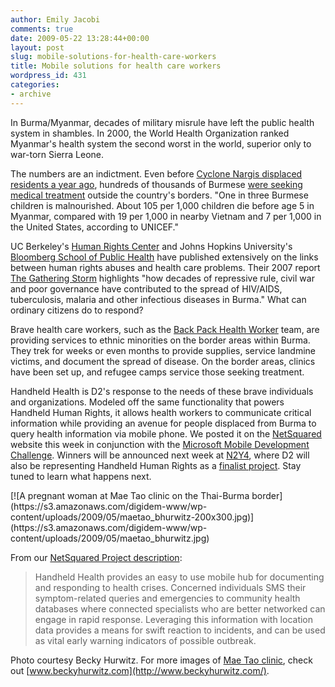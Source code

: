 ```yaml
---
author: Emily Jacobi
comments: true
date: 2009-05-22 13:28:44+00:00
layout: post
slug: mobile-solutions-for-health-care-workers
title: Mobile solutions for health care workers
wordpress_id: 431
categories:
- archive
---
```


In Burma/Myanmar, decades of military misrule have left the public health system in shambles. In 2000, the World Health Organization ranked Myanmar's health system the second worst in the world, superior only to war-torn Sierra Leone.

The numbers are an indictment. Even before [Cyclone Nargis displaced residents a year ago](http://doctorswithoutborders.org/news/article.cfm?id=3580&cat=field-news), hundreds of thousands of Burmese [were seeking medical treatment](http://www.usatoday.com/news/world/2007-10-26-3835399905_x.htm) outside the country's borders. "One in three Burmese children is malnourished. About 105 per 1,000 children die before age 5 in Myanmar, compared with 19 per 1,000 in nearby Vietnam and 7 per 1,000 in the United States, according to UNICEF."

UC Berkeley's [Human Rights Center](http://hrc.berkeley.edu/) and Johns Hopkins University's [Bloomberg School of Public Health](http://www.jhsph.edu/) have published extensively on the links between human rights abuses and health care problems. Their 2007 report [The Gathering Storm](http://www.jhsph.edu/publichealthnews/articles/2007/beyrer_burma2007.html) highlights "how decades of repressive rule, civil war and poor governance have contributed to the spread of HIV/AIDS, tuberculosis, malaria and other infectious diseases in Burma."
What can ordinary citizens do to respond?

Brave health care workers, such as the [Back Pack Health Worker](http://www.geocities.com/maesothtml/bphwt/) team, are providing services to ethnic minorities on the border areas within Burma. They trek for weeks or even months to provide supplies, service landmine victims, and document the spread of disease. On the border areas, clinics have been set up, and refugee camps service those seeking treatment.

Handheld Health is D2's response to the needs of these brave individuals and organizations. Modeled off the same functionality that powers Handheld Human Rights, it allows health workers to communicate critical information while providing an avenue for people displaced from Burma to query health information via mobile phone. We posted it on the [NetSquared](http://netsquared.org/) website this week in conjunction with the [Microsoft Mobile Development Challenge](http://netsquared.org/microsoft). Winners will be announced next week at [N2Y4](http://www.netsquared.org/conference/n2y4), where D2 will also be representing Handheld Human Rights as a [finalist project](http://www.netsquared.org/n2y4/featuredprojects). Stay tuned to learn what happens next.

<caption id="attachment_434" align="alignright" width="200" caption="A pregnant woman at Mae Tao clinic on the Thai-Burma border.">[![A pregnant woman at Mae Tao clinic on the Thai-Burma border](https://s3.amazonaws.com/digidem-www/wp-content/uploads/2009/05/maetao_bhurwitz-200x300.jpg)](https://s3.amazonaws.com/digidem-www/wp-content/uploads/2009/05/maetao_bhurwitz.jpg)</caption>

From our [NetSquared Project description](http://www.netsquared.org/projects/handheld-health):


> Handheld Health provides an easy to use mobile hub for documenting and responding to health crises. Concerned individuals SMS their symptom-related queries and emergencies to community health databases where connected specialists who are better networked can engage in rapid response. Leveraging this information with location data provides a means for swift reaction to incidents, and can be used as vital early warning indicators of possible outbreak.


Photo courtesy Becky Hurwitz. For more images of [Mae Tao clinic](http://www.maetaoclinic.org/), check out [www.beckyhurwitz.com](http://www.beckyhurwitz.com/).
